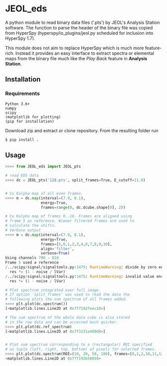 # JEOL_eds

A python module to read binary data files ('.pts') by JEOL's Analysis Station software. The function to parse the header of the binary file was copied from HyperSpy (hyperspy/io_plugins/jeol.py scheduled for inclusion into HyperSpy 1.7).

This module does not aim to replace HyperSpy which is much more feature-rich. Instead it provides an easy interface to extract spectra or elemental maps from the binary file much like the *Play Back* feature in **Analysis Station**.

## Installation

### Requirements
```
Python 3.6+
numpy
scipy
(matplotlib for plotting)
(pip for installation)
```

Download zip and extract or clone repository. From the resulting folder run

```bash
$ pip install .
```

## Usage
```python
>>>> from JEOL_eds import JEOL_pts

# read EDS data
>>>> dc = JEOL_pts('128.pts', split_frames=True, E_cutoff=11.0)


# Cu Kalpha map of all even frames.
>>>> m = dc.map(interval=(7.9, 8.1),
                energy=True,
                frames=range(0, dc.dcube.shape[0], 2))

# Cu Kalpha map of frames 0..10. Frames are aligned using
# frame 5 as reference. Wiener filtered frames are used to
# calculate the shifts.
# Verbose output
>>>> m = dc.map(interval=(7.9, 8.1),
                energy=True,
                frames=[5,0,1,2,3,4,6,7,8,9,10],
                align='filter',
                verbose=True)
Using channels 790 - 810
Frame 5 used a reference
/../scipy/signal/signaltools.py:1475: RuntimeWarning: divide by zero encountered in true_divide
  res *= (1 - noise / lVar)
/../scipy/signal/signaltools.py:1475: RuntimeWarning: invalid value encountered in multiply
  res *= (1 - noise / lVar)

# Plot spectrum integrated over full image.
# If option 'split_frames' was used to read the data the
# following plots the sum spectrum of all frames added.
>>>> plt.plot(dc.spectrum())
[<matplotlib.lines.Line2D at 0x7f7192feec10>]

# The sum spectrum of the whole data cube is also stored
# in the raw data and can be accessed much quicker.
>>>> plt.plot(dc.ref_spectrum)
[<matplotlib.lines.Line2D at 0x7f3131a489d0>]


# Plot sum spectrum corresponding to a (rectangular) ROI specified
# as tuple (left, right, top, bottom) of pixels for selected frames.
>>>> plt.plot(dc.spectrum(ROI=(10, 20, 50, 100), frames=[0,1,2,10,11,12,30,31,32]))
<matplotlib.lines.Line2D at 0x7f7192b58050>
```

